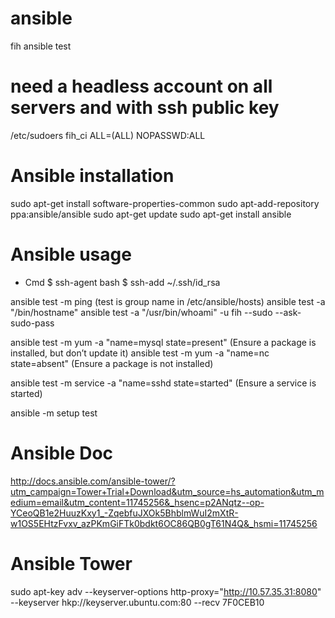 # ansible
fih ansible test

# need a headless account on all servers and with ssh public key
/etc/sudoers
fih_ci    ALL=(ALL)       NOPASSWD:ALL

# Ansible installation
sudo apt-get install software-properties-common
sudo apt-add-repository ppa:ansible/ansible
sudo apt-get update
sudo apt-get install ansible

# Ansible usage
- Cmd
$ ssh-agent bash
$ ssh-add ~/.ssh/id_rsa

ansible test -m ping (test is group name in /etc/ansible/hosts)
ansible test -a "/bin/hostname"
ansible test -a "/usr/bin/whoami" -u fih --sudo --ask-sudo-pass

ansible test -m yum -a "name=mysql state=present" 	(Ensure a package is installed, but don’t update it)
ansible test -m yum -a "name=nc state=absent"		(Ensure a package is not installed)

ansible test -m service -a "name=sshd state=started"	(Ensure a service is started)

ansible -m setup test

# Ansible Doc
http://docs.ansible.com/ansible-tower/?utm_campaign=Tower+Trial+Download&utm_source=hs_automation&utm_medium=email&utm_content=11745256&_hsenc=p2ANqtz--op-YCeoQB1e2HuuzKxy1_-ZqebfuJXOk5BhblmWuI2mXtR-w1OS5EHtzFvxv_azPKmGiFTk0bdkt6OC86QB0gT61N4Q&_hsmi=11745256

# Ansible Tower
sudo apt-key adv --keyserver-options http-proxy="http://10.57.35.31:8080" --keyserver hkp://keyserver.ubuntu.com:80 --recv 7F0CEB10
